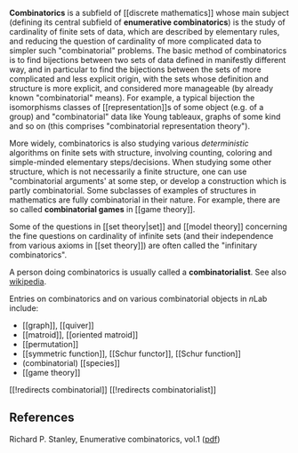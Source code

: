**Combinatorics** is a subfield of [[discrete mathematics]] whose main subject (defining its central subfield of **enumerative combinatorics**) is the study of cardinality of finite sets of data, which are described by elementary rules, and reducing the question of cardinality of more complicated data to simpler such "combinatorial" problems. The basic method of combinatorics is to find bijections between two sets of data defined in manifestly different way, and in particular to find the bijections between the sets of more complicated and less explicit origin, with the sets whose definition and structure is more explicit, and considered more manageable (by already known "combinatorial" means). For example, a typical bijection the isomorphisms classes of [[representation]]s of some object (e.g. of a group) and "combinatorial" data like Young tableaux, graphs of some kind and so on (this comprises "combinatorial representation theory").

More widely, combinatorics is also studying various *deterministic* algorithms on finite sets with structure, involving counting, coloring and simple-minded elementary steps/decisions. When studying some other structure, which is not necessarily a finite structure, one can use "combinatorial arguments' at some step, or develop a construction which is partly combinatorial. Some subclasses of examples of structures in mathematics are fully combinatorial in their nature. For example, there are so called **combinatorial games** in [[game theory]].

Some of the questions in [[set theory|set]] and [[model theory]] concerning the fine questions on cardinality of infinite sets (and their independence from various axioms in [[set theory]]) are often called the "infinitary combinatorics". 

A person doing combinatorics is usually called a __combinatorialist__. See also [wikipedia](http://en.wikipedia.org/wiki/Combinatorics).

Entries on combinatorics and on various combinatorial objects in $n$Lab include:

* [[graph]], [[quiver]]
* [[matroid]], [[oriented matroid]]
* [[permutation]]
* [[symmetric function]], [[Schur functor]], [[Schur function]]
* (combinatorial) [[species]]
* [[game theory]]

[[!redirects combinatorial]]
[[!redirects combinatorialist]]

## References

Richard P. Stanley, Enumerative combinatorics, vol.1 ([pdf](http://www-math.mit.edu/~rstan/ec/ec1.pdf))